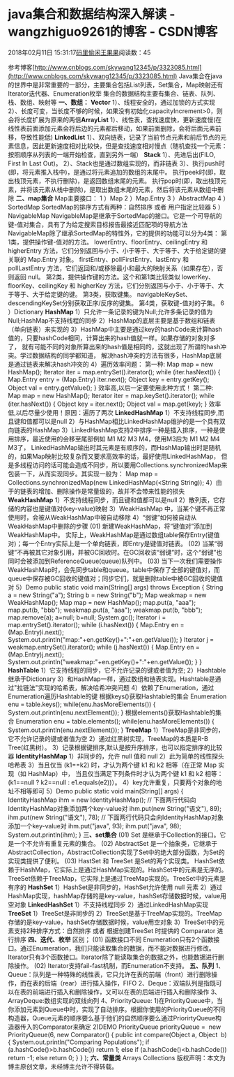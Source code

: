 
# java集合和数据结构深入解读 - wangzhiguo9261的博客 - CSDN博客


2018年02月11日 15:31:17[码里偷闲王果果](https://me.csdn.net/wangzhiguo9261)阅读数：45


参考博客[http://www.cnblogs.com/skywang12345/p/3323085.html](http://www.cnblogs.com/skywang12345/p/3323085.html)
Java集合在java的世界中是非常重要的一部分，主要集合包括List列表，Set集合，Map映射还有Iterator迭代器、Enumeration枚举
集合的数据结构主要有集合、链表、队列、栈、数组、映射等
**一、数组：**
**Vector**
1）、线程安全的，通过加锁的方式实现
2）、长度可变，当长度不够的时候，如果没有初始化capacityIncrement>0，则会将长度扩展为原来的两倍**ArrayList**
1）、线性表，查找速度快，更新速度慢(在线性表前面添加元素会将后边的元素都后移动，如果前面删除，会将后面元素前移，导致性能低)
**LinkedList**
1）、双向链表，记录了当前节点元素和前后节点的元素信息，因此更新速度相对比较快，但是查找速度相对慢点（随机查找一个元素：按照顺序从列表的一端开始检查，直到另外一端）
**Stack**
1）、先进后出(FILO, First In Last Out)。
2）、Stack也是通过数组实现的，而非链表
3）、执行push时(即，将元素推入栈中)，是通过将元素追加的数组的末尾中。
执行peek时(即，取出栈顶元素，不执行删除)，是返回数组末尾的元素。
执行pop时(即，取出栈顶元素，并将该元素从栈中删除)，是取出数组末尾的元素，然后将该元素从数组中删除
**二、map集合**
Map主要接口：
1 ）Map
2 ）Map.Entry
3 ）AbstractMap
4 ）SortedMap
SortedMap的排序方式有两种：自然排序 或者 用户指定比较器
5 ）NavigableMap
NavigableMap是继承于SortedMap的接口。它是一个可导航的键-值对集合，具有了为给定搜索目标报告最接近匹配项的导航方法
NavigableMap除了继承SortedMap的特性外，它的提供的功能可以分为4类：
第1类，提供操作键-值对的方法。
lowerEntry、floorEntry、ceilingEntry 和 higherEntry 方法，它们分别返回与小于、小于等于、大于等于、大于给定键的键关联的 Map.Entry 对象。
firstEntry、pollFirstEntry、lastEntry 和 pollLastEntry 方法，它们返回和/或移除最小和最大的映射关系（如果存在），否则返回 null。
第2类，提供操作键的方法。这个和第1类比较类似
lowerKey、floorKey、ceilingKey 和 higherKey 方法，它们分别返回与小于、小于等于、大于等于、大于给定键的键。
第3类，获取键集。
navigableKeySet、descendingKeySet分别获取正序/反序的键集。
第4类，获取键-值对的子集。
6 ）Dictionary
**HashMap**
1）只允许一条记录的键为Null;允许多条记录的值为Null;HashMap不支持线程的同步
2）HashMap的底层主要是基于数组和链表（单向链表）来实现的
3）HashMap中主要是通过key的hashCode来计算hash值的，只要hashCode相同，计算出来的hash值就一样。如果存储的对象对多了，
就有可能不同的对象所算出来的hash值是相同的，这就出现了所谓的hash冲突。学过数据结构的同学都知道，
解决hash冲突的方法有很多，HashMap底层是通过链表来解决hash冲突的
4）遍历效率问题：
第一种:
Map map = new HashMap();
Iterator iter = map.entrySet().iterator();
while (iter.hasNext()) {
Map.Entry entry = (Map.Entry) iter.next();
Object key = entry.getKey();
Object val = entry.getValue();
}
效率高,以后一定要使用此种方式！
第二种:
Map map = new HashMap();
Iterator iter = map.keySet().iterator();
while (iter.hasNext()) {
Object key = iter.next();
Object val = map.get(key);
}
效率低,以后尽量少使用！原因：遍历了两次
**LinkedHashMap**
1）不支持线程同步,而且键和值都可以是null
2）与HashMap相比LinkedHashMap维护的是一个具有双向链表的HashMap
3）LinkedHashMap支持2中排序一种是插入排序，一种是使用排序，最近使用的会移至尾部例如 M1 M2 M3 M4，使用M3后为 M1 M2 M4 M3了，
LinkedHashMap输出时其元素是有顺序的，而HashMap输出时是随机的，如果Map映射比较复杂而又要求高效率的话，最好使用LinkedHashMap，
但是多线程访问的话可能会造成不同步，所以要用Collections.synchronizedMap来包装一下，从而实现同步。其实现一般为：
Map<String String> map = Collections.synchronizedMap(new LinkedHashMap(<String String));
4）由于的链表的增加、删除操作是常量级的，故并不会带来性能的损失
**WeakHashMap**
1）不支持线程同步，而且键和值都可以是null
2）散列表，它存储的内容也是键值对(key-value)映射
3）WeakHashMap 中，当某个键不再正常使用时，会被从WeakHashMap中被自动移除
4）“弱键”如何被自动从WeakHashMap中删除的步骤
(01) 新建WeakHashMap，将“键值对”添加到WeakHashMap中。
实际上，WeakHashMap是通过数组table保存Entry(键值对)；每一个Entry实际上是一个单向链表，即Entry是键值对链表。
(02) 当某“弱键”不再被其它对象引用，并被GC回收时。在GC回收该“弱键”时，这个“弱键”也同时会被添加到ReferenceQueue(queue)队列中。
(03) 当下一次我们需要操作WeakHashMap时，会先同步table和queue。table中保存了全部的键值对，而queue中保存被GC回收的键值对；同步它们，就是删除table中被GC回收的键值对
5）Demo
public static void main(String[] args) throws Exception {
String a = new String("a");
String b = new String("b");
Map weakmap = new WeakHashMap();
Map map = new HashMap();
map.put(a, "aaa");
map.put(b, "bbb");
weakmap.put(a, "aaa");
weakmap.put(b, "bbb");
map.remove(a);
a=null;
b=null;
System.gc();
Iterator i = map.entrySet().iterator();
while (i.hasNext()) {
Map.Entry en = (Map.Entry)i.next();
System.out.println("map:"+en.getKey()+":"+en.getValue());
}
Iterator j = weakmap.entrySet().iterator();
while (j.hasNext()) {
Map.Entry en = (Map.Entry)j.next();
System.out.println("weakmap:"+en.getKey()+":"+en.getValue());
}
}
**HashTable**
1）它支持线程的同步，它不允许记录的键或者值为空;
2）Hashtable 继承于Dictionary
3）和HashMap一样，通过数组和链表实现。Hashtable是通过"拉链法"实现的哈希表，解决哈希冲突问题
4）依赖了Enumeration，通过Enumeration遍历Hashtable的键
根据keys()获取Hashtable的集合
Enumeration enu = table.keys();
while(enu.hasMoreElements()) {
System.out.println(enu.nextElement());
}
根据elements()获取Hashtable的集合
Enumeration enu = table.elements();
while(enu.hasMoreElements()) {
System.out.println(enu.nextElement());
}
**TreeMap**
1）TreeMap是非同步的，它不允许记录的键或者值为空
2）通过红黑树实现，TreeMap的本质是R-B Tree(红黑树）。
3）记录根据键排序,默认是按升序排序，也可以指定排序的比较器
**IdentityHashMap**
1）非同步的，允许 null 值和 null
2）此为简单的线性探头哈希表
3）当且仅当 (k1==k2) 时，才认为两个键 k1 和 k2 相等（在正常 Map 实现（如 HashMap）中，
当且仅当满足下列条件时才认为两个键 k1 和 k2 相等：(k1==null ? k2==null : e1.equals(e2))）。
4）key允许重复，只要两个对象的地址不相等即可
5）Demo
public static void main(String[] args) {
IdentityHashMap ihm = new IdentityHashMap();
// 下面两行代码向IdentityHashMap对象添加两个key-value对
ihm.put(new String("语文"), 89);
ihm.put(new String("语文"), 78);
// 下面两行代码只会向IdentityHashMap对象添加一个key-value对
ihm.put("java", 93);
ihm.put("java", 98);
System.out.println(ihm);
}
**三、set集合**
(01) Set 是继承于Collection的接口。它是一个不允许有重复元素的集合。
(02) AbstractSet 是一个抽象类，它继承于AbstractCollection，AbstractCollection实现了Set中的绝大部分函数，为Set的实现类提供了便利。
(03) HastSet 和 TreeSet 是Set的两个实现类。
HashSet依赖于HashMap，它实际上是通过HashMap实现的。HashSet中的元素是无序的。
TreeSet依赖于TreeMap，它实际上是通过TreeMap实现的。TreeSet中的元素是有序的
**HashSet**
1）HashSet是非同步的，HashSet允许使用 null 元素
2）通过HashMap实现，hashMap存储的是key-value，hashSet存储数据时候，value用空对象
**LinkedHashSet**
1）不支持线程同步
2）通过LinkedHashMap实现
**TreeSet**
1）TreeSet是非同步的
2）TreeSet是基于TreeMap实现的。TreeMap存储的是key-value，hashSet存储数据时候，value用空对象
3）TreeSet中的元素支持2种排序方式：自然排序 或者 根据创建TreeSet 时提供的 Comparator 进行排序
**四、迭代、枚举**
区别；
(01) 函数接口不同
Enumeration只有2个函数接口。通过Enumeration，我们只能读取集合的数据，而不能对数据进行修改。
Iterator只有3个函数接口。Iterator除了能读取集合的数据之外，也能数据进行删除操作。
(02) Iterator支持fail-fast机制，而Enumeration不支持。
**五、队列**
1、Queue：队列是一种特殊的线性表，它只允许在表的前端（front）进行删除操作，而在表的后端（rear）进行插入操作，FIFO
2、Deque：双端队列是指既可以在表的前端进行插入和删除操作，又可以在表的后端进行插入和删除操作
3、ArrayDeque:数组实现的双线向列
4、PriorityQueue:
1)在PriorityQueue中，当你添加元素到Queue中时，实现了自动排序。根据你使用的PriorityQueue的不同构造器，Queue元素的顺序要么基于他们的自然顺序要么通过PriorirtyQueue构造器传入的Comparator来确定
2)DEMO
PriorityQueue<Object> priorityQueue =  new PriorityQueue(6, new Comparator<Object>()
{
public int compare(Object a, Object  b)
{
System.out.println("Comparing Populations");
if (a.hashCode()>b.hashCode())
return 1;
else if (a.hashCode()<b.hashCode())
return -1;
else
return 0;
}
}
);
**六、常量类**
Arrays
Collections
版权声明：本文为博主原创文章，未经博主允许不得转载。


